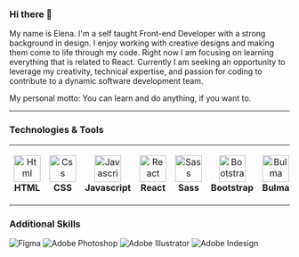 ### Hi there 👋
My name is Elena. I'm a self taught Front-end Developer with a strong background in design. I enjoy working with creative designs and making them come to life through my code. Right now I am focusing on learning everything that is related to React. Currently I am seeking an opportunity to leverage my creativity, technical expertise, and passion for coding to contribute to a dynamic software development team.

My personal motto: You can learn and do anything, if you want to.



---------------------------
### Technologies & Tools 
<table>
  <tbody>
  <tr>
    <td align="center" height="108" width="108">
      <img
        src="https://cdn.jsdelivr.net/gh/devicons/devicon/icons/html5/html5-plain.svg"
        width="48"
        height="48"
        alt="Html"
      />
      <br /><strong>HTML</strong>
    </td>
    <td align="center" height="108" width="108">
      <img
        src="https://cdn.jsdelivr.net/gh/devicons/devicon/icons/css3/css3-plain.svg"
        width="48"
        height="48"
        alt="Css"
      />
      <br /><strong>CSS</strong>
    </td>
    <td align="center" height="108" width="108">
      <img
        src="https://cdn.jsdelivr.net/gh/devicons/devicon/icons/javascript/javascript-plain.svg"
        width="48"
        height="48"
        alt="Javascript"
      />
      <br /><strong>Javascript</strong>
    </td>
    <td align="center" height="108" width="108">
      <img
        src="https://cdn.jsdelivr.net/gh/devicons/devicon/icons/react/react-original.svg"
        width="48"
        height="48"
        alt="React"
      />
      <br /><strong>React</strong>
    </td>
       <td align="center" height="108" width="108">
      <img
        src="https://cdn.jsdelivr.net/gh/devicons/devicon/icons/sass/sass-original.svg"
        width="48"
        height="48"
        alt="Sass"
      />
      <br /><strong>Sass</strong>
    </td>
    <td align="center" height="108" width="108">
      <img
        src="https://cdn.jsdelivr.net/gh/devicons/devicon/icons/bootstrap/bootstrap-plain.svg"
        width="48"
        height="48"
        alt="Bootstrap"
      />
      <br /><strong>Bootstrap</strong>
    </td>
    <td align="center" height="108" width="108">
      <img
        src=="https://cdn.jsdelivr.net/gh/devicons/devicon/icons/bulma/bulma-plain.svg"
        width="48"
        height="48"
        alt="Bulma"
      />
      <br /><strong>Bulma</strong>
    </td>
    <td align="center" height="108" width="108">
      <img
        src="https://cdn.jsdelivr.net/gh/devicons/devicon/icons/git/git-original.svg"
        width="48"
        height="48"
        alt="Git"
      />
      <br /><strong>Git</strong>
    </td>
     <td align="center" height="108" width="108">
      <img
        src="https://cdn.jsdelivr.net/gh/devicons/devicon/icons/npm/npm-original-wordmark.svg"
        width="48"
        height="48"
        alt="NPM"
      />
      <br /><strong>NPM</strong>
    </td>
    
  </tr>
  </tbody>
</table>


### Additional Skills

![Figma](https://img.shields.io/badge/-Figma-333?style=flat-square&logo=figma)
![Adobe Photoshop](https://img.shields.io/badge/-Adobe%20Photoshop-333?style=flat-square&logo=adobe-photoshop)
![Adobe Illustrator](https://img.shields.io/badge/-Adobe%20Illustrator-333?style=flat-square&logo=adobe-illustrator)
![Adobe Indesign](https://img.shields.io/badge/-Adobe%20Indesign-333?style=flat-square&logo=adobe-indesign)

<!--
**Hyunique/hyunique** is a ✨ _special_ ✨ repository because its `README.md` (this file) appears on your GitHub profile.

Here are some ideas to get you started:

- 🔭 I’m currently working on ...
- 🌱 I’m currently learning ...
- 👯 I’m looking to collaborate on ...
- 🤔 I’m looking for help with ...
- 💬 Ask me about ...
- 📫 How to reach me: ...
- 😄 Pronouns: ...
- ⚡ Fun fact: ...
-->
